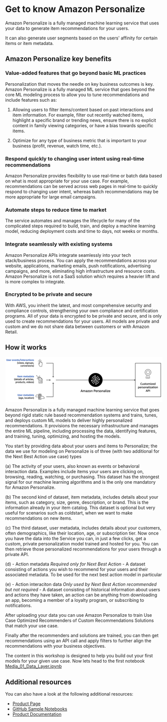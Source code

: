 # Get to know Amazon Personalize

Amazon Personalize is a fully managed machine learning service that uses your data to generate item recommendations for your users. 

It can also generate user segments based on the users' affinity for certain items or item metadata.


## Amazon Personalize key benefits 

### Value-added features that go beyond basic ML practices 
Personalization that moves the needle on key business outcomes is key. Amazon Personalize is a fully managed ML service that goes beyond the core ML modeling process to allow you to tune recommendations and include features such as: 

1. Allowing users to filter items/content based on past interactions and item information. For example, filter out recently watched items, highlight a specific brand or trending news, ensure there is no explicit content in family viewing categories, or have a bias towards specific items.

2. Optimize for any type of business metric that is important to your business (profit, revenue, watch time, etc.).


### Respond quickly to changing user intent using real-time recommendations
Amazon Personalize provides flexibility to use real-time or batch data based on what is most appropriate for your use case. For example, recommendations can be served across web pages in real-time to quickly respond to changing user intent, whereas batch recommendations may be more appropriate for large email campaigns.

### Automate steps to reduce time to market
The service automates and manages the lifecycle for many of the complicated steps required to build, train, and deploy a machine learning model, reducing deployment costs and time to days, not weeks or months. 

### Integrate seamlessly with existing systems
Amazon Personalize APIs integrate seamlessly into your tech stack/business process. You can apply the recommendations across your website, applications, marketing emails, push notifications, advertising campaigns, and more, eliminating high infrastructure and resource costs. Amazon Personalize is not a SaaS solution which requires a heavier lift and is more complex to integrate. 


### Encrypted to be private and secure
With AWS, you inherit the latest, and most comprehensive security and compliance controls, strengthening your own compliance and certification programs. All of your data is encrypted to be private and secure, and is only used to create recommendations for your users. All models are private and custom and we do not share data between customers or with Amazon Retail. 

## How it works

![StackWizard](images/00_Introduction_how_it_works.png)

Amazon Personalize is a fully managed machine learning service that goes beyond rigid static rule based recommendation systems and trains, tunes, and deploys custom ML models to deliver highly personalized recommendations. It provisions the necessary infrastructure and manages the entire ML pipeline, including processing the data, identifying features, and training, tuning, optimizing, and hosting the models.

You start by providing data about your users and items to Personalize; the data we use for modeling on Personalize is of three (with two additional for the Next Best Action use case) types 

(a) The activity of your users, also known as events or behavioral interaction data. Examples include items your users are clicking on, browsing, reading, watching, or purchasing. This dataset has the strongest signal for our machine learning algorithms and is the only one mandatory for Amazon Personalize.

(b) The second kind of dataset, item metadata, includes details about your items, such as category, size, genre, description, or brand. This is the information already in your item catalog. This dataset is optional but very useful for scenarios such as coldstart, when we want to make recommendations on new items.

(c) The third dataset, user metadata, includes details about your customers, often demographics, like their location, age, or subscription tier. Now once you have the data into the Service you can, in just a few clicks, get a custom, private personalization model trained and hosted for you. You can then retrieve those personalized recommendations for your users through a private API.

(d) - Action metadata *Required only for Next Best Action* - A dataset consisting of actions you wish to recommend for your users and their associated metadata. To be used for the next best action model in particular

(e) - Action interaciton data *Only used by Next Best Action recommended but not required* - A dataset consisting of historical information about users and actions they have taken, an action can be anything from downloading an app, becoming a member of a loyalty program, or subscribing to notifications.

After uploading your data you can use Amazon Personalize to train Use Case Optimized Recommenders of Custom Recommendations Solutions that match your use case. 

Finally after the recommenders and solutions are trained, you can then get recommendations using an API call and apply filters to further align the recommendations with your business objectives.

The content in this workshop is designed to help you build out your first models for your given use case. Now lets head to the first notebook [Media_01_Data_Layer.ipynb](./Media_01_Data_Layer.ipynb)

## Additional resources

You can also have a look at the following additional resources:

* [Product Page](https://aws.amazon.com/personalize/)
* [GitHub Sample Notebooks](https://github.com/aws-samples/amazon-personalize-samples)
* [Product Documentation](https://docs.aws.amazon.com/personalize/latest/dg/what-is-personalize.html)


